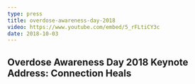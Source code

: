 ```yaml
---
type: press
title: overdose-awareness-day-2018
video: https://www.youtube.com/embed/5_rFLtiCY3c
date: 2018-10-03
---
```


## Overdose Awareness Day 2018 Keynote Address: Connection Heals

<!-- <https://www.youtube.com/watch?v=5_rFLtiCY3c&t=11s> -->
